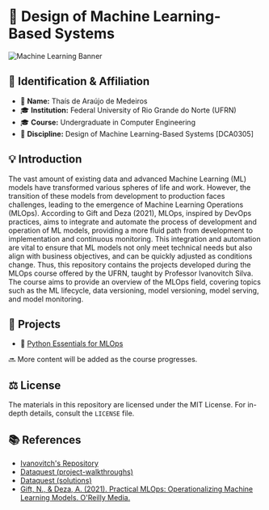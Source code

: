 # 🚀 Design of Machine Learning-Based Systems
![Machine Learning Banner](https://dummyimage.com/1200x400/000/fff&text=Machine+Learning+Operations)
## 🌟 Identification & Affiliation

- 👤 **Name:** Thaís de Araújo de Medeiros
- 🎓 **Institution:** Federal University of Rio Grande do Norte (UFRN)
- 🎓 **Course:** Undergraduate in Computer Engineering
- 📖 **Discipline:** Design of Machine Learning-Based Systems [DCA0305]

## 💡 Introduction
The vast amount of existing data and advanced Machine Learning (ML) models have transformed various spheres of life and work. However, the transition of these models from development to production faces challenges, leading to the emergence of Machine Learning Operations (MLOps). According to Gift and Deza (2021), MLOps, inspired by DevOps practices, aims to integrate and automate the process of development and operation of ML models, providing a more fluid path from development to implementation and continuous monitoring. This integration and automation are vital to ensure that ML models not only meet technical needs but also align with business objectives, and can be quickly adjusted as conditions change. Thus, this repository contains the projects developed during the MLOps course offered by the UFRN, taught by Professor Ivanovitch Silva. The course aims to provide an overview of the MLOps field, covering topics such as the ML lifecycle, data versioning, model versioning, model serving, and model monitoring.

## 📂 Projects
- 📘 [Python Essentials for MLOps](./Python_Essentials_for_MLOps/)

🔜 More content will be added as the course progresses.

## ⚖️ License
The materials in this repository are licensed under the MIT License. For in-depth details, consult the `LICENSE` file.

## 📚 References
- [Ivanovitch's Repository](https://github.com/ivanovitchm/mlops)
- [Dataquest (project-walkthroughs)](https://github.com/dataquestio/project-walkthroughs)
- [Dataquest (solutions)](https://github.com/dataquestio/solutions)
- [Gift, N., & Deza, A. (2021). Practical MLOps: Operationalizing Machine Learning Models. O'Reilly Media.](https://www.oreilly.com/library/view/practical-mlops/9781098103002/?_gl=1*que5ey*_ga*MTMwNDg0OTEzNS4xNjk2MjE1MzMx*_ga_092EL089CH*MTY5NjIxNTMzMC4xLjEuMTY5NjIxNTM0Ny40My4wLjA.)